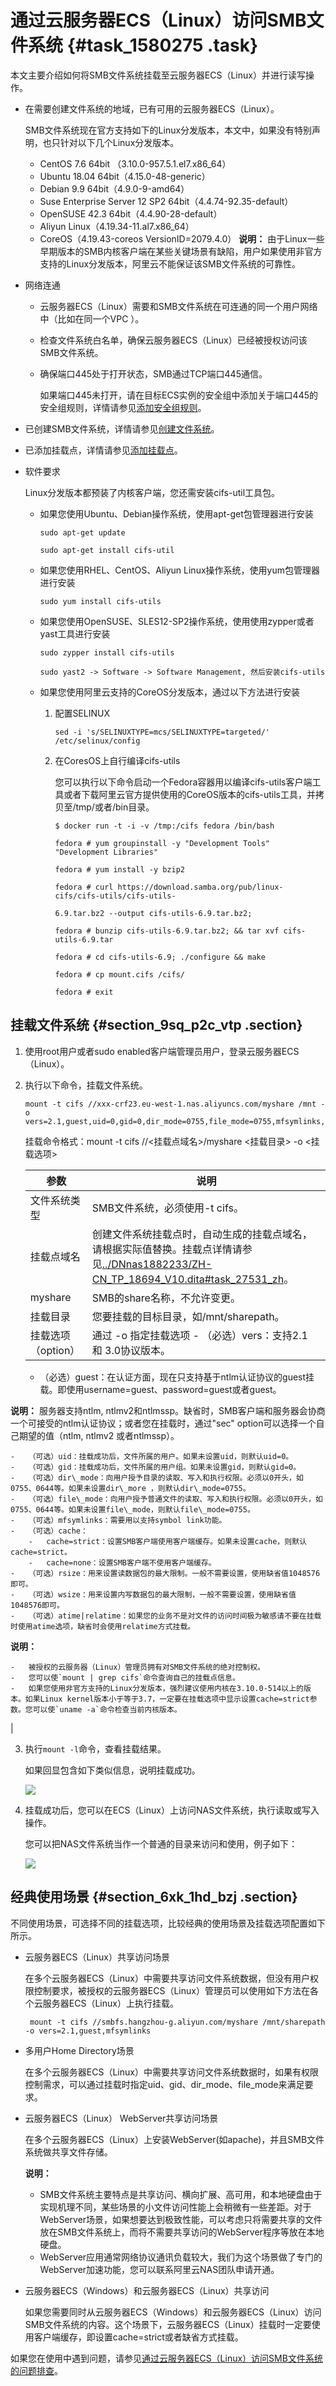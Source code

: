 # 通过云服务器ECS（Linux）访问SMB文件系统 {#task_1580275 .task}

本文主要介绍如何将SMB文件系统挂载至云服务器ECS（Linux）并进行读写操作。

-   在需要创建文件系统的地域，已有可用的云服务器ECS（Linux）。

    SMB文件系统现在官方支持如下的Linux分发版本，本文中，如果没有特别声明，也只针对以下几个Linux分发版本。

    -   CentOS 7.6 64bit （3.10.0-957.5.1.el7.x86\_64）
    -   Ubuntu 18.04 64bit（4.15.0-48-generic）
    -   Debian 9.9 64bit（4.9.0-9-amd64）
    -   Suse Enterprise Server 12 SP2 64bit（4.4.74-92.35-default）
    -   OpenSUSE 42.3 64bit（4.4.90-28-default）
    -   Aliyun Linux（4.19.34-11.al7.x86\_64）
    -   CoreOS（4.19.43-coreos VersionID=2079.4.0）
    **说明：** 由于Linux一些早期版本的SMB内核客户端在某些关键场景有缺陷，用户如果使用非官方支持的Linux分发版本，阿里云不能保证该SMB文件系统的可靠性。

-   网络连通
    -   云服务器ECS（Linux）需要和SMB文件系统在可连通的同一个用户网络中（比如在同一个VPC ）。
    -   检查文件系统白名单，确保云服务器ECS（Linux）已经被授权访问该SMB文件系统。
    -   确保端口445处于打开状态，SMB通过TCP端口445通信。

        如果端口445未打开，请在目标ECS实例的安全组中添加关于端口445的安全组规则，详情请参见[添加安全组规则](../../../../../intl.zh-CN/安全/安全组/添加安全组规则.md#)。

-   已创建SMB文件系统，详情请参见[创建文件系统](../intl.zh-CN/控制台用户指南/管理文件系统.md#section_5jo_0kj_jn5)。
-   已添加挂载点，详情请参见[添加挂载点](../intl.zh-CN/控制台用户指南/管理挂载点.md#section_6xi_a3u_zkq)。
-   软件要求

    Linux分发版本都预装了内核客户端，您还需安装cifs-util工具包。

    -   如果您使用Ubuntu、Debian操作系统，使用apt-get包管理器进行安装

        ``` {#codeblock_c8u_ftu_es6}
        sudo apt-get update
        ```

        ``` {#codeblock_rup_brf_b4w}
        sudo apt-get install cifs-util
        ```

    -   如果您使用RHEL、CentOS、Aliyun Linux操作系统，使用yum包管理器进行安装

        ``` {#codeblock_gky_h2e_tru}
        sudo yum install cifs-utils
        ```

    -   如果您使用OpenSUSE、SLES12-SP2操作系统，使用使用zypper或者yast工具进行安装

        ``` {#codeblock_hhe_4l0_iys}
        sudo zypper install cifs-utils
        ```

        ``` {#codeblock_nrd_vqh_i04}
        sudo yast2 -> Software -> Software Management, 然后安装cifs-utils
        ```

    -   如果您使用阿里云支持的CoreOS分发版本，通过以下方法进行安装
        1.  配置SELINUX

            ``` {#codeblock_jeh_t1b_bne}
            sed -i 's/SELINUXTYPE=mcs/SELINUXTYPE=targeted/' /etc/selinux/config
            ```

        2.  在CoresOS上自行编译cifs-utils

            您可以执行以下命令启动一个Fedora容器用以编译cifs-utils客户端工具或者下载阿里云官方提供使用的CoreOS版本的cifs-utils工具，并拷贝至/tmp/或者/bin目录。

            ``` {#codeblock_c06_e3c_u73}
            $ docker run -t -i -v /tmp:/cifs fedora /bin/bash
            
            fedora # yum groupinstall -y "Development Tools" "Development Libraries"
            
            fedora # yum install -y bzip2
            
            fedora # curl https://download.samba.org/pub/linux-cifs/cifs-utils/cifs-utils-
            
            6.9.tar.bz2 --output cifs-utils-6.9.tar.bz2;
            
            fedora # bunzip cifs-utils-6.9.tar.bz2; && tar xvf cifs-utils-6.9.tar
            
            fedora # cd cifs-utils-6.9; ./configure && make
            
            fedora # cp mount.cifs /cifs/
            
            fedora # exit
            ```


## 挂载文件系统 {#section_9sq_p2c_vtp .section}

1.  使用root用户或者sudo enabled客户端管理员用户，登录云服务器ECS（Linux）。
2.  执行以下命令，挂载文件系统。 

    ``` {#codeblock_en5_7p9_l8v}
    mount -t cifs //xxx-crf23.eu-west-1.nas.aliyuncs.com/myshare /mnt -o vers=2.1,guest,uid=0,gid=0,dir_mode=0755,file_mode=0755,mfsymlinks,cache=strict,rsize=1048576,wsize=1048576
    ```

    挂载命令格式：mount -t cifs //<挂载点域名\>/myshare <挂载目录\> -o <挂载选项\>

    |参数|说明|
    |--|--|
    |文件系统类型|SMB文件系统，必须使用-t cifs。|
    |挂载点域名|创建文件系统挂载点时，自动生成的挂载点域名，请根据实际值替换。挂载点详情请参见[../DNnas1882233/ZH-CN\_TP\_18694\_V10.dita\#task\_27531\_zh](../DNnas1882233/ZH-CN_TP_18694_V10.dita#task_27531_zh)。|
    |myshare|SMB的share名称，不允许变更。|
    |挂载目录|您要挂载的目标目录，如/mnt/sharepath。|
    |挂载选项（option）|通过 -o 指定挂载选项     -   （必选）vers：支持2.1 和 3.0协议版本。
    -   （必选）guest：在认证方面，现在只支持基于ntlm认证协议的guest挂载。即使用username=guest、password=guest或者guest。

**说明：** 服务器支持ntlm, ntlmv2和ntlmssp。缺省时，SMB客户端和服务器会协商一个可接受的ntlm认证协议；或者您在挂载时，通过"sec" option可以选择一个自己期望的值（ntlm, ntlmv2 或者ntlmssp）。

    -   （可选）uid：挂载成功后，文件所属的用户。如果未设置uid，则默认uid=0。
    -   （可选）gid：挂载成功后，文件所属的用户组。如果未设置gid，则默认gid=0。
    -   （可选）dir\_mode：向用户授予目录的读取、写入和执行权限。必须以0开头，如0755、0644等。如果未设置dir\_more ，则默认dir\_mode=0755。
    -   （可选）file\_mode：向用户授予普通文件的读取、写入和执行权限。必须以0开头，如0755、0644等。如果未设置file\_mode，则默认file\_mode=0755。
    -   （可选）mfsymlinks：需要用以支持symbol link功能。
    -   （可选）cache：
        -   cache=strict：设置SMB客户端使用客户端缓存。如果未设置cache，则默认cache=strict。
        -   cache=none：设置SMB客户端不使用客户端缓存。
    -   （可选）rsize：用来设置读数据包的最大限制。一般不需要设置，使用缺省值1048576即可。
    -   （可选）wsize：用来设置内写数据包的最大限制，一般不需要设置，使用缺省值1048576即可。
    -   （可选）atime|relatime：如果您的业务不是对文件的访问时间极为敏感请不要在挂载时使用atime选项，缺省时会使用relatime方式挂载。
 **说明：** 

    -   被授权的云服务器（Linux）管理员拥有对SMB文件系统的绝对控制权。
    -   您可以使`mount | grep cifs`命令查询自己的挂载点信息。
    -   如果您使用非官方支持的Linux分发版本，强烈建议使用内核在3.10.0-514以上的版本。如果Linux kernel版本小于等于3.7，一定要在挂载选项中显示设置cache=strict参数。您可以使`uname -a`命令检查当前内核版本。
 |

3.  执行`mount -l`命令，查看挂载结果。 

    如果回显包含如下类似信息，说明挂载成功。

    ![](http://static-aliyun-doc.oss-cn-hangzhou.aliyuncs.com/assets/img/1253385/156704941154720_zh-CN.png)

4.  挂载成功后，您可以在ECS（Linux）上访问NAS文件系统，执行读取或写入操作。 

    您可以把NAS文件系统当作一个普通的目录来访问和使用，例子如下：

    ![](http://static-aliyun-doc.oss-cn-hangzhou.aliyuncs.com/assets/img/18690/156704941154347_zh-CN.png)


## 经典使用场景 {#section_6xk_1hd_bzj .section}

不同使用场景，可选择不同的挂载选项，比较经典的使用场景及挂载选项配置如下所示。

-   云服务器ECS（Linux）共享访问场景

    在多个云服务器ECS（Linux）中需要共享访问文件系统数据，但没有用户权限控制要求，被授权的云服务器ECS（Linux）管理员可以使用如下方法在各个云服务器ECS（Linux）上执行挂载。

    ``` {#codeblock_bbm_mfx_4i6}
     mount -t cifs //smbfs.hangzhou-g.aliyun.com/myshare /mnt/sharepath -o vers=2.1,guest,mfsymlinks
    ```

-   多用户Home Directory场景

    在多个云服务器ECS（Linux）中需要共享访问文件系统数据时，如果有权限控制需求，可以通过挂载时指定uid、gid、dir\_mode、file\_mode来满足要求。

-   云服务器ECS（Linux） WebServer共享访问场景

    在多个云服务器ECS（Linux）上安装WebServer\(如apache\)，并且SMB文件系统做共享文件存储。

    **说明：** 

    -   SMB文件系统主要特点是共享访问、横向扩展、高可用，和本地硬盘由于实现机理不同，某些场景的小文件访问性能上会稍微有一些差距。对于WebServer场景，如果想要达到极致性能，可以考虑只将需要共享的文件放在SMB文件系统上，而将不需要共享访问的WebServer程序等放在本地硬盘。
    -   WebServer应用通常网络协议通讯负载较大，我们为这个场景做了专门的WebServer加速功能，您可以联系阿里云NAS团队申请开通。
-   云服务器ECS（Windows）和云服务器ECS（Linux）共享访问

    如果您需要同时从云服务器ECS（Windows）和云服务器ECS（Linux）访问SMB文件系统的内容。这个场景下，云服务器ECS（Linux）挂载时一定要使用客户端缓存，即设置cache=strict或者缺省方式挂载。


如果您在使用中遇到问题，请参见[通过云服务器ECS（Linux）访问SMB文件系统的问题排查](../intl.zh-CN/常见错误排查/通过云服务器ECS（Linux）访问SMB文件系统的问题排查.md#)。

